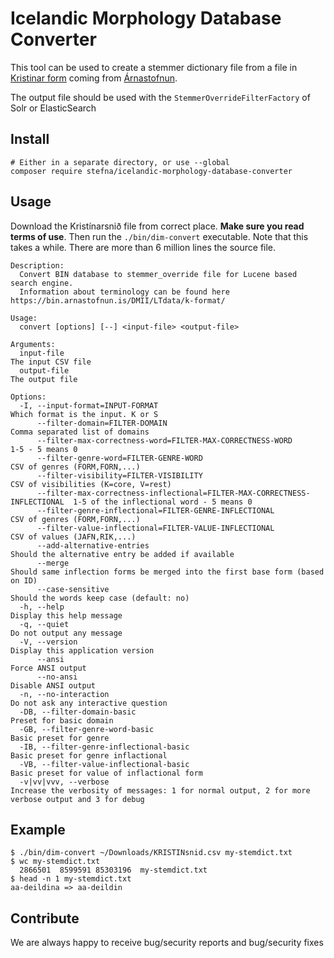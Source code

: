 # Icelandic Morphology Database Converter

This tool can be used to create a stemmer dictionary file from a file in [Kristinar form](https://bin.arnastofnun.is/DMII/LTdata/k-format) coming from [Árnastofnun](https://www.arnastofnun.is).


The output file should be used with the `StemmerOverrideFilterFactory` of Solr or ElasticSearch
## Install
```shell
# Either in a separate directory, or use --global
composer require stefna/icelandic-morphology-database-converter
```

## Usage
Download the Kristínarsnið file from correct place. **Make sure you read terms of use**. Then run the `./bin/dim-convert` executable. Note that this takes a while. There are more than 6 million lines the source file.

```
Description:
  Convert BIN database to stemmer_override file for Lucene based search engine.
  Information about terminology can be found here https://bin.arnastofnun.is/DMII/LTdata/k-format/

Usage:
  convert [options] [--] <input-file> <output-file>

Arguments:
  input-file                                                                     The input CSV file
  output-file                                                                    The output file

Options:
  -I, --input-format=INPUT-FORMAT                                                Which format is the input. K or S
      --filter-domain=FILTER-DOMAIN                                              Comma separated list of domains
      --filter-max-correctness-word=FILTER-MAX-CORRECTNESS-WORD                  1-5 - 5 means 0
      --filter-genre-word=FILTER-GENRE-WORD                                      CSV of genres (FORM,FORN,...)
      --filter-visibility=FILTER-VISIBILITY                                      CSV of visibilities (K=core, V=rest)
      --filter-max-correctness-inflectional=FILTER-MAX-CORRECTNESS-INFLECTIONAL  1-5 of the inflectional word - 5 means 0
      --filter-genre-inflectional=FILTER-GENRE-INFLECTIONAL                      CSV of genres (FORM,FORN,...)
      --filter-value-inflectional=FILTER-VALUE-INFLECTIONAL                      CSV of values (JAFN,RIK,...)
      --add-alternative-entries                                                  Should the alternative entry be added if available
      --merge                                                                    Should same inflection forms be merged into the first base form (based on ID)
      --case-sensitive                                                           Should the words keep case (default: no)
  -h, --help                                                                     Display this help message
  -q, --quiet                                                                    Do not output any message
  -V, --version                                                                  Display this application version
      --ansi                                                                     Force ANSI output
      --no-ansi                                                                  Disable ANSI output
  -n, --no-interaction                                                           Do not ask any interactive question
  -DB, --filter-domain-basic                                                     Preset for basic domain
  -GB, --filter-genre-word-basic                                                 Basic preset for genre
  -IB, --filter-genre-inflectional-basic                                         Basic preset for genre inflactional
  -VB, --filter-value-inflectional-basic                                         Basic preset for value of inflactional form
  -v|vv|vvv, --verbose                                                           Increase the verbosity of messages: 1 for normal output, 2 for more verbose output and 3 for debug

```

## Example
```
$ ./bin/dim-convert ~/Downloads/KRISTINsnid.csv my-stemdict.txt
$ wc my-stemdict.txt
  2866501  8599591 85303196  my-stemdict.txt
$ head -n 1 my-stemdict.txt
aa-deildina => aa-deildin
```

## Contribute

We are always happy to receive bug/security reports and bug/security fixes

